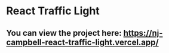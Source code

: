 # React Traffic Light

## You can view the project here: https://nj-campbell-react-traffic-light.vercel.app/

